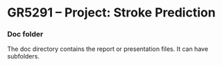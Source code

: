 # GR5291 – Project: Stroke Prediction

### Doc folder

The doc directory contains the report or presentation files. It can have subfolders.  
